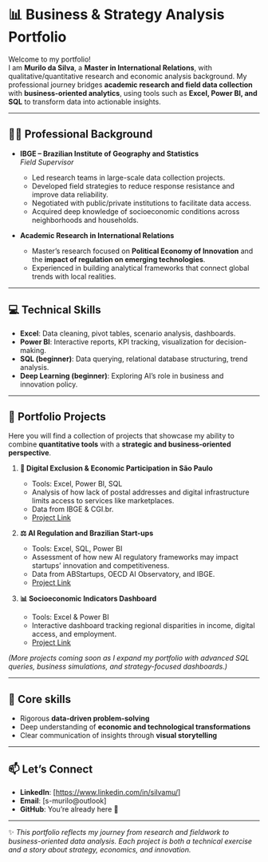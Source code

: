 # 📊 Business & Strategy Analysis Portfolio  

Welcome to my portfolio!  
I am **Murilo da Silva**, a **Master in International Relations**, with qualitative/quantitative research and economic analysis background. My professional journey bridges **academic research and field data collection** with **business-oriented analytics**, using tools such as **Excel, Power BI, and SQL** to transform data into actionable insights.  

---

## 👨‍💼 Professional Background  

- **IBGE – Brazilian Institute of Geography and Statistics**  
  *Field Supervisor*  
  - Led research teams in large-scale data collection projects.  
  - Developed field strategies to reduce response resistance and improve data reliability.  
  - Negotiated with public/private institutions to facilitate data access.  
  - Acquired deep knowledge of socioeconomic conditions across neighborhoods and households.  

- **Academic Research in International Relations**  
  - Master’s research focused on **Political Economy of Innovation** and the **impact of regulation on emerging technologies**.  
  - Experienced in building analytical frameworks that connect global trends with local realities.  

---

## 💻 Technical Skills  

- **Excel**: Data cleaning, pivot tables, scenario analysis, dashboards.  
- **Power BI**: Interactive reports, KPI tracking, visualization for decision-making.  
- **SQL (beginner)**: Data querying, relational database structuring, trend analysis.  
- **Deep Learning (beginner)**: Exploring AI’s role in business and innovation policy.  

---

## 📂 Portfolio Projects  

Here you will find a collection of projects that showcase my ability to combine **quantitative tools** with a **strategic and business-oriented perspective**.  

1. **📍 Digital Exclusion & Economic Participation in São Paulo**  
   - Tools: Excel, Power BI, SQL  
   - Analysis of how lack of postal addresses and digital infrastructure limits access to services like marketplaces.  
   - Data from IBGE & CGI.br.  
   - [Project Link](#) 

2. **⚖️ AI Regulation and Brazilian Start-ups**  
   - Tools: Excel, SQL, Power BI  
   - Assessment of how new AI regulatory frameworks may impact startups’ innovation and competitiveness.  
   - Data from ABStartups, OECD AI Observatory, and IBGE. 
   - [Project Link](#)  

3. **📊 Socioeconomic Indicators Dashboard**  
   - Tools: Excel & Power BI  
   - Interactive dashboard tracking regional disparities in income, digital access, and employment.  
   - [Project Link](#)  

*(More projects coming soon as I expand my portfolio with advanced SQL queries, business simulations, and strategy-focused dashboards.)*  

---

## 🎯 Core skills

- Rigorous **data-driven problem-solving**  
- Deep understanding of **economic and technological transformations**  
- Clear communication of insights through **visual storytelling**  

---

## 📫 Let’s Connect  

- **LinkedIn**: [https://www.linkedin.com/in/silvamu/]  
- **Email**: [s-murilo@outlook]  
- **GitHub**: You’re already here 🚀  

---

✨ *This portfolio reflects my journey from research and fieldwork to business-oriented data analysis. Each project is both a technical exercise and a story about strategy, economics, and innovation.*  
